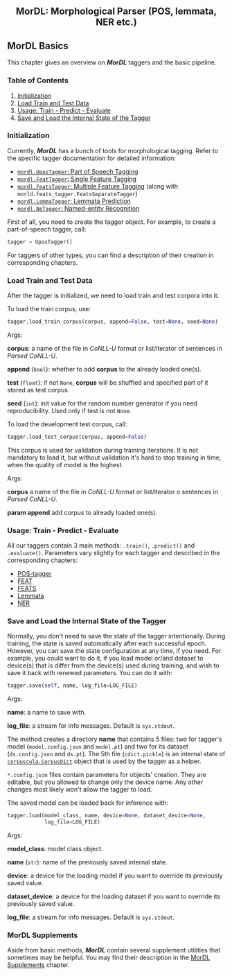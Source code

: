 <h2 align="center">MorDL: Morphological Parser (POS, lemmata, NER etc.)</h2>
<a name="start"></a>

## MorDL Basics

This chapter gives an overview on ***MorDL*** taggers and the basic pipeline.

### Table of Contents

1. [Initialization](#init)
1. [Load Train and Test Data](#data)
1. [Usage: Train - Predict - Evaluate](#pipeline)
1. [Save and Load the Internal State of the Tagger](#save)

### Initialization <a name="init"></a>

Currently, ***MorDL*** has a bunch of tools for morphological tagging. Refer
to the specific tagger documentation for detailed information:
* [`mordl.UposTagger`: Part of Speech Tagging](https://github.com/fostroll/mordl/blob/master/doc/README_POS.md#start)
* [`mordl.FeatTagger`: Single Feature Tagging](https://github.com/fostroll/mordl/blob/master/doc/README_FEAT.md#start)
* [`mordl.FeatsTagger`: Multiple Feature Tagging](https://github.com/fostroll/mordl/blob/master/doc/README_FEATS.md#start)
(along with `morld.feats_tagger.FeatsSeparateTagger`)
* [`mordl.LemmaTagger`: Lemmata Prediction](https://github.com/fostroll/mordl/blob/master/doc/README_LEMMA.md#start)
* [`mordl.NeTagger`: Named-entity Recognition](https://github.com/fostroll/mordl/blob/master/doc/README_NER.md#start)

First of all, you need to create the tagger object. For example, to create a
part-of-speech tagger, call:
```python
tagger = UposTagger()
```

For taggers of other types, you can find a description of their creation in
corresponding chapters.

### Load Train and Test Data <a name="data"></a>

After the tagger is initialized, we need to load train and test corpora into
it.

To load the train corpus, use:
```python
tagger.load_train_corpus(corpus, append=False, test=None, seed=None)
```

Args:

**corpus**: a name of the file in *CoNLL-U* format or list/iterator of
sentences in *Parsed CoNLL-U*.

**append** (`bool`): whether to add **corpus** to the already loaded one(s).

**test** (`float`): if not `None`, **corpus** will be shuffled and specified
part of it stored as test corpus.

**seed** (`int`): init value for the random number generator if you need
reproducibility. Used only if test is not `None`.

To load the development test corpus, call:
```python
tagger.load_test_corpus(corpus, append=False)
```
This corpus is used for validation during training iterations. It is not
mandatory to load it, but without validation it's hard to stop training in
time, when the quality of model is the highest.

Args:

**corpus** a name of the file in *CoNLL-U* format or list/iterator o
sentences in *Parsed CoNLL-U*.

**param append** add corpus to already loaded one(s).

### Usage: Train - Predict - Evaluate <a name="usage"></a>

All our taggers contain 3 main methods: `.train()`, `.predict()` and
`.evaluate()`. Parameters vary slightly for each tagger and described in the
corresponding chapters:
* [POS-tagger](https://github.com/fostroll/mordl/blob/master/doc/README_UPOS.md#start)
* [FEAT](https://github.com/fostroll/mordl/blob/master/doc/README_FEAT.md#start)
* [FEATS](https://github.com/fostroll/mordl/blob/master/doc/README_FEATS.md#start)
* [Lemmata](https://github.com/fostroll/mordl/blob/master/doc/README_LEMMA.md#start)
* [NER](https://github.com/fostroll/mordl/blob/master/doc/README_NER.md#start)

### Save and Load the Internal State of the Tagger <a name="save"></a>

Normally, you don't need to save the state of the tagger intentionally. During
training, the state is saved automatically after each successful epoch.
However, you can save the state configuration at any time, if you need. For
example, you could want to do it, if you load model or/and dataset to
device(s) that is differ from the device(s) used during training, and wish to
save it back with renewed parameters. You can do it with:
```python
tagger.save(self, name, log_file=LOG_FILE)
```

Args:

**name**: a name to save with.

**log_file**: a stream for info messages. Default is `sys.stdout`.

The method creates a directory **name** that contains 5 files: two for
tagger's model (`model.config.json` and `model.pt`) and two for its
dataset (`ds.config.json` and `ds.pt`). The 5th file (`cdict.pickle`)
is an internal state of
[`corpuscula.CorpusDict`](https://github.com/fostroll/corpuscula/blob/master/doc/README_CDICT.md)
object that is used by the tagger as a helper.

`*.config.json` files contain parameters for objects' creation. They
are editable, but you allowed to change only the device name. Any
other changes most likely won't allow the tagger to load.

The saved model can be loaded back for inference with:
```python
tagger.load(model_class, name, device=None, dataset_device=None,
            log_file=LOG_FILE)
```

Args:

**model_class**: model class object.

**name** (`str`): name of the previously saved internal state.

**device**: a device for the loading model if you want to override its
previously saved value.

**dataset_device**: a device for the loading dataset if you want to
override its previously saved value.

**log_file**: a stream for info messages. Default is `sys.stdout`.

### MorDL Supplements

Aside from basic methods, ***MorDL*** contain several supplement utilities
that sometimes may be helpful. You may find their description in the
[MorDL Supplements](https://github.com/fostroll/mordl/blob/master/doc/README_SUPPLEMENTS.md)
chapter.
